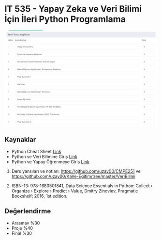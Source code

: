 # IT 535 - Yapay Zeka ve Veri Bilimi İçin İleri Python Programlama

![](https://github.com/uzay00/GSU-Dersler/blob/main/Donem1/IT%20535%20-%20Yapay%20Zeka%20ve%20Veri%20Bilimi%20%C4%B0%C3%A7in%20%C4%B0leri%20Python%20Programlama/%C4%B0cerik/Teori%20Konu%20Ba%C5%9Fl%C4%B1klar%C4%B1.png)


## Kaynaklar
 - Python Cheat Sheet [Link](http://ehmatthes.github.io/pcc/cheatsheets/README.html)
 - Python ve Veri Bilimine Giriş [Link](https://github.com/uzay00/KaVe-Egitim/tree/master/VeriBilimi)
 - Python ve Yapay Öğrenmeye Giriş [Link](https://github.com/kaveai/veribilimiyazokulu)

1. Ders yansıları ve notları: https://github.com/uzay00/CMPE251 ve https://github.com/uzay00/KaVe-Egitim/tree/master/VeriBilimi

2. ISBN-13: 978-1680501841, Data Science Essentials in Python: Collect › Organize › Explore › Predict › Value, Dmitry Zinoviev, Pragmatic Bookshelf; 2016, 1st edition. 


## Değerlendirme
- Arasınav %30
- Proje %40
- Final %30